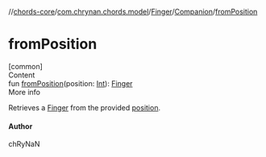 //[chords-core](../../../../index.md)/[com.chrynan.chords.model](../../index.md)/[Finger](../index.md)/[Companion](index.md)/[fromPosition](from-position.md)



# fromPosition  
[common]  
Content  
fun [fromPosition](from-position.md)(position: [Int](https://kotlinlang.org/api/latest/jvm/stdlib/kotlin/-int/index.html)): [Finger](../index.md)  
More info  


Retrieves a [Finger](../index.md) from the provided [position](from-position.md).



#### Author  


chRyNaN

  



